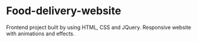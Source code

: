 # Food-delivery-website
Frontend project built by using HTML, CSS and JQuery. Responsive website with animations and effects.
